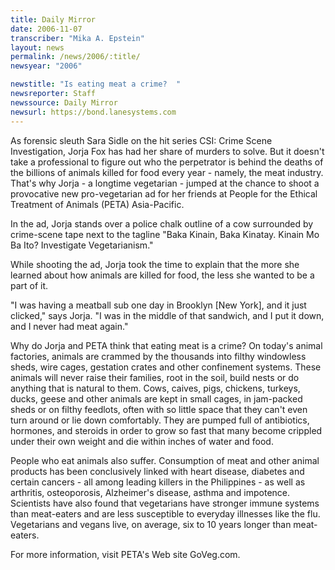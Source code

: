 ```yaml
---
title: Daily Mirror
date: 2006-11-07
transcriber: "Mika A. Epstein"
layout: news
permalink: /news/2006/:title/
newsyear: "2006"

newstitle: "Is eating meat a crime?  "
newsreporter: Staff
newssource: Daily Mirror
newsurl: https://bond.lanesystems.com
---
```


As forensic sleuth Sara Sidle on the hit series CSI: Crime Scene Investigation, Jorja Fox has had her share of murders to solve. But it doesn't take a professional to figure out who the perpetrator is behind the deaths of the billions of animals killed for food every year - namely, the meat industry. That's why Jorja - a longtime vegetarian - jumped at the chance to shoot a provocative new pro-vegetarian ad for her friends at People for the Ethical Treatment of Animals (PETA) Asia-Pacific.

In the ad, Jorja stands over a police chalk outline of a cow surrounded by crime-scene tape next to the tagline "Baka Kinain, Baka Kinatay. Kinain Mo Ba Ito? Investigate Vegetarianism."

While shooting the ad, Jorja took the time to explain that the more she learned about how animals are killed for food, the less she wanted to be a part of it.

"I was having a meatball sub one day in Brooklyn [New York], and it just clicked," says Jorja. "I was in the middle of that sandwich, and I put it down, and I never had meat again."

Why do Jorja and PETA think that eating meat is a crime? On today's animal factories, animals are crammed by the thousands into filthy windowless sheds, wire cages, gestation crates and other confinement systems. These animals will never raise their families, root in the soil, build nests or do anything that is natural to them. Cows, caives, pigs, chickens, turkeys, ducks, geese and other animals are kept in small cages, in jam-packed sheds or on filthy feedlots, often with so little space that they can't even turn around or lie down comfortably. They are pumped full of antibiotics, hormones, and steroids in order to grow so fast that many become crippled under their own weight and die within inches of water and food.

People who eat animals also suffer. Consumption of meat and other animal products has been conclusively linked with heart disease, diabetes and certain cancers - all among leading killers in the Philippines - as well as arthritis, osteoporosis, Alzheimer's disease, asthma and impotence. Scientists have also found that vegetarians have stronger immune systems than meat-eaters and are less susceptible to everyday illnesses like the flu. Vegetarians and vegans live, on average, six to 10 years longer than meat-eaters.

For more information, visit PETA's Web site GoVeg.com.
